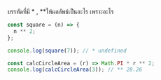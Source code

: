 บรรทัดที่มี \* , \*\*ให้ผลลัพธ์เป็นอะไร เพราะอะไร

```js
const square = (n) => {
  n ** 2;
};

console.log(square(7)); // * undefined
```

```js
const calcCircleArea = (r) => Math.PI * r ** 2;
console.log(calcCircleArea(3)); // ** 28.26
```
